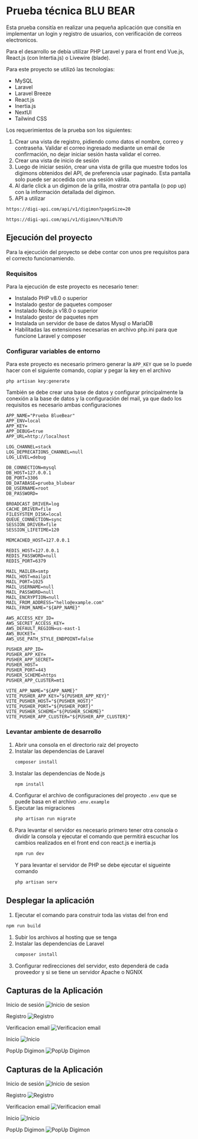 
# Prueba técnica BLU BEAR

Esta prueba consitía en realizar una pequeña aplicación que consitía en implementar un login y registro de usuarios, con verificación de correos electronicos.

Para el desarrollo se debía utilizar PHP Laravel y para el front end Vue.js, React.js (con Intertia.js) o Livewire (blade).

Para este proyecto se utilizó las tecnologias:
- MySQL
- Laravel
- Laravel Breeze
- React.js
- Inertia.js
- NextUI
- Tailwind CSS

Los requerimientos de la prueba son los siguientes:

1. Crear una vista de registro, pidiendo como datos el nombre, correo y contraseña. Validar el correo ingresado mediante un email de confirmación, no dejar iniciar sesión hasta validar el correo.
1. Crear una vista de inicio de sesión
1. Luego de iniciar sesión, crear una vista de grilla que muestre todos los digimons obtenidos del API, de preferencia usar paginado. Esta pantalla solo puede ser accedida con una sesión válida.
1. Al darle click a un digimon de la grilla, mostrar otra pantalla (o pop up) con la información detallada del digimon.
1. API a utilizar
```
https://digi-api.com/api/v1/digimon?pageSize=20

https://digi-api.com/api/v1/digimon/%7Bid%7D
```

## Ejecución del proyecto
Para la ejecución del proyecto se debe contar con unos pre requisitos para el correcto funcionamiendo.

### Requisitos
Para la ejecución de este proyecto es necesario tener:
- Instalado PHP v8.0 o superior
- Instalado gestor de paquetes composer
- Instalado Node.js v18.0 o superior
- Instalado gestor de paquetes npm
- Instalada un servidor de base de datos Mysql o MariaDB
- Habilitadas las extensiones necesarias en archivo php.ini para que funcione Laravel y composer

### Configurar variables de entorno
Para este proyecto es necesario primero generar la `APP_KEY` que se lo puede hacer con el siguiente comando, copiar y pegar la key en el archivo
```
php artisan key:generate
```
También se debe crear una base de datos y configurar principalmente la conexión a la base de datos y la configuración del mail, ya que dado los requisitos es necesario ambas configuraciones 

```
APP_NAME="Prueba BlueBear"
APP_ENV=local
APP_KEY=
APP_DEBUG=true
APP_URL=http://localhost

LOG_CHANNEL=stack
LOG_DEPRECATIONS_CHANNEL=null
LOG_LEVEL=debug

DB_CONNECTION=mysql
DB_HOST=127.0.0.1
DB_PORT=3306
DB_DATABASE=prueba_blubear
DB_USERNAME=root
DB_PASSWORD=

BROADCAST_DRIVER=log
CACHE_DRIVER=file
FILESYSTEM_DISK=local
QUEUE_CONNECTION=sync
SESSION_DRIVER=file
SESSION_LIFETIME=120

MEMCACHED_HOST=127.0.0.1

REDIS_HOST=127.0.0.1
REDIS_PASSWORD=null
REDIS_PORT=6379

MAIL_MAILER=smtp
MAIL_HOST=mailpit
MAIL_PORT=1025
MAIL_USERNAME=null
MAIL_PASSWORD=null
MAIL_ENCRYPTION=null
MAIL_FROM_ADDRESS="hello@example.com"
MAIL_FROM_NAME="${APP_NAME}"

AWS_ACCESS_KEY_ID=
AWS_SECRET_ACCESS_KEY=
AWS_DEFAULT_REGION=us-east-1
AWS_BUCKET=
AWS_USE_PATH_STYLE_ENDPOINT=false

PUSHER_APP_ID=
PUSHER_APP_KEY=
PUSHER_APP_SECRET=
PUSHER_HOST=
PUSHER_PORT=443
PUSHER_SCHEME=https
PUSHER_APP_CLUSTER=mt1

VITE_APP_NAME="${APP_NAME}"
VITE_PUSHER_APP_KEY="${PUSHER_APP_KEY}"
VITE_PUSHER_HOST="${PUSHER_HOST}"
VITE_PUSHER_PORT="${PUSHER_PORT}"
VITE_PUSHER_SCHEME="${PUSHER_SCHEME}"
VITE_PUSHER_APP_CLUSTER="${PUSHER_APP_CLUSTER}"
```

### Levantar ambiente de desarrollo

1. Abrir una consola en el directorio raiz del proyecto
1. Instalar las dependencias de Laravel
    ```bash
    composer install
    ```
1. Instalar las dependencias de Node.js
    ```bash
    npm install
    ```
1. Configurar el archivo de configuraciones del proyecto `.env` que se puede basa en el archivo `.env.example`
1. Ejecutar las migraciones
    ```bash
    php artisan run migrate
    ```
1. Para levantar el servidor es necesario primero tener otra consola o dividir la consola y ejecutar el comando que permitirá escuchar los cambios realizados en el front end con react.js e inertia.js
    ```bash
    npm run dev
    ```
    Y para levantar el servidor de PHP se debe ejecutar el sigueinte comando
    ```bash
    php artisan serv
    ```
## Desplegar la aplicación 
1. Ejecutar el comando para construir toda las vistas del fron end
```bash
npm run build
```
1. Subir los archivos al hosting que se tenga
1. Instalar las dependencias de Laravel
    ```bash
    composer install
    ```
1. Configurar redirecciones del servidor, esto dependerá de cada proveedor y si se tiene un servidor Apache o NGNIX

## Capturas de la Aplicación
Inicio de sesión
![Inicio de sesion](https://res.cloudinary.com/dzfg3crbt/image/upload/v1703090442/Proyectos/prueba%20bluebear/moixlvu7wzr6kpfdrrlw.png)

Registro
![Registro](https://res.cloudinary.com/dzfg3crbt/image/upload/v1703090524/Proyectos/prueba%20bluebear/b5mhnxjpietc9bd1jy8u.png)

Verificacion email
![Verificacion email](https://res.cloudinary.com/dzfg3crbt/image/upload/v1703090589/Proyectos/prueba%20bluebear/lhpzumebcil1xu4xdai7.png)

Inicio
![Inicio](https://res.cloudinary.com/dzfg3crbt/image/upload/v1703090619/Proyectos/prueba%20bluebear/gupcu26psqkqv0egefeb.png)

PopUp Digimon
![PopUp Digimon](https://res.cloudinary.com/dzfg3crbt/image/upload/v1703090641/Proyectos/prueba%20bluebear/plvgkeawjoweaei7xkfo.png)

## Capturas de la Aplicación
Inicio de sesión
![Inicio de sesion](https://res.cloudinary.com/dzfg3crbt/image/upload/v1703090442/Proyectos/prueba%20bluebear/moixlvu7wzr6kpfdrrlw.png)

Registro
![Registro](https://res.cloudinary.com/dzfg3crbt/image/upload/v1703090524/Proyectos/prueba%20bluebear/b5mhnxjpietc9bd1jy8u.png)

Verificacion email
![Verificacion email](https://res.cloudinary.com/dzfg3crbt/image/upload/v1703090589/Proyectos/prueba%20bluebear/lhpzumebcil1xu4xdai7.png)

Inicio
![Inicio](https://res.cloudinary.com/dzfg3crbt/image/upload/v1703090619/Proyectos/prueba%20bluebear/gupcu26psqkqv0egefeb.png)

PopUp Digimon
![PopUp Digimon](https://res.cloudinary.com/dzfg3crbt/image/upload/v1703090641/Proyectos/prueba%20bluebear/plvgkeawjoweaei7xkfo.png)
